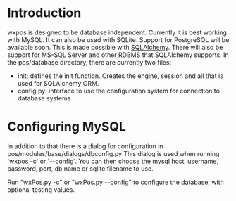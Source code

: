 # Introduction #

wxpos is designed to be database independent. Currently it is best working with MySQL. It can also be used with SQLite. Support for PostgreSQL will be available soon.
This is made possible with [SQLAlchemy](http://sqlalchemy.org). There will also be support for MS-SQL Server and other RDBMS that SQLAlchemy supports.
In the pos/database directory, there are currently two files:
  * init: defines the init function. Creates the engine, session and all that is used for SQLAlchemy ORM.
  * config.py: interface to use the configuration system for connection to database systems

# Configuring MySQL #

In addition to that there is a dialog for configuration in pos/modules/base/dialogs/dbconfig.py
This dialog is used when running 'wxpos -c' or '--config'. You can then choose the mysql host, username, password, port, db name or sqlite filename to use.

Run "wxPos.py -c" or "wxPos.py --config" to configure the database, with optional testing values.